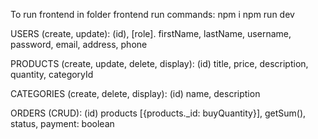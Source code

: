 To run frontend in folder frontend run commands:
npm i
npm run dev

USERS (create, update):
    (id),
    [role].
    firstName,
    lastName,
    username,
    password,
    email,
    address,
    phone

PRODUCTS (create, update, delete, display):
    (id)
    title,
    price,
    description,
    quantity,
    categoryId

CATEGORIES (create, delete, display):
    (id)
    name,
    description

ORDERS (CRUD):
    (id)
    products [{products._id: buyQuantity}],
    getSum(),
    status,
    payment: boolean
    

